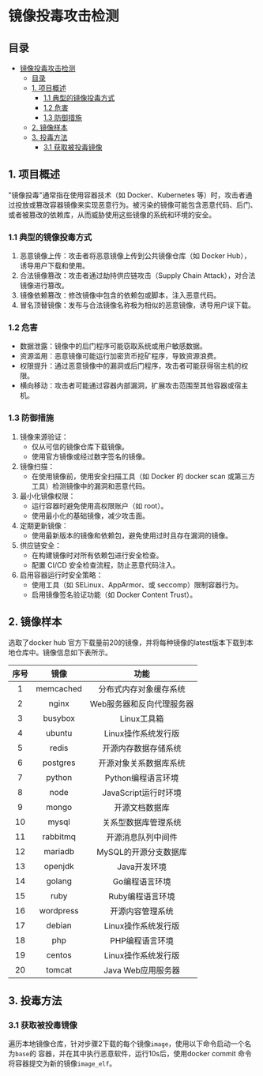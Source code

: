 # 镜像投毒攻击检测

## 目录
- [镜像投毒攻击检测](#镜像投毒攻击检测)
  - [目录](#目录)
  - [1. 项目概述](#1-项目概述)
    - [1.1 典型的镜像投毒方式](#11-典型的镜像投毒方式)
    - [1.2 危害](#12-危害)
    - [1.3 防御措施](#13-防御措施)
  - [2. 镜像样本](#2-镜像样本)
  - [3. 投毒方法](#3-投毒方法)
    - [3.1 获取被投毒镜像](#31-获取被投毒镜像)

## 1. 项目概述
 "镜像投毒"通常指在使用容器技术（如 Docker、Kubernetes 等）时，攻击者通过投放或篡改容器镜像来实现恶意行为。被污染的镜像可能包含恶意代码、后门、或者被篡改的依赖库，从而威胁使用这些镜像的系统和环境的安全。

### 1.1 典型的镜像投毒方式
1. 恶意镜像上传：攻击者将恶意镜像上传到公共镜像仓库（如 Docker Hub），诱导用户下载和使用。
2. 合法镜像篡改：攻击者通过劫持供应链攻击（Supply Chain Attack），对合法镜像进行篡改。
3. 镜像依赖篡改：修改镜像中包含的依赖包或脚本，注入恶意代码。
4. 冒名顶替镜像：发布与合法镜像名称极为相似的恶意镜像，诱导用户误下载。

### 1.2 危害
- 数据泄露：镜像中的后门程序可能窃取系统或用户敏感数据。
- 资源滥用：恶意镜像可能运行加密货币挖矿程序，导致资源浪费。
- 权限提升：通过恶意镜像中的漏洞或后门程序，攻击者可能获得宿主机的权限。
- 横向移动：攻击者可能通过容器内部漏洞，扩展攻击范围至其他容器或宿主机。

### 1.3 防御措施
1. 镜像来源验证：
    - 仅从可信的镜像仓库下载镜像。
    - 使用官方镜像或经过数字签名的镜像。    
2. 镜像扫描：
    - 在使用镜像前，使用安全扫描工具（如 Docker 的 docker scan 或第三方工具）检测镜像中的漏洞和恶意代码。
3. 最小化镜像权限：
    - 运行容器时避免使用高权限账户（如 root）。
    - 使用最小化的基础镜像，减少攻击面。
4. 定期更新镜像：
    - 使用最新版本的镜像和依赖包，避免使用过时且存在漏洞的镜像。
5. 供应链安全：
    - 在构建镜像时对所有依赖包进行安全检查。
    - 配置 CI/CD 安全检查流程，防止恶意代码注入。
6. 启用容器运行时安全策略：
    - 使用工具（如 SELinux、AppArmor、或 seccomp）限制容器行为。
    - 启用镜像签名验证功能（如 Docker Content Trust）。

## 2. 镜像样本
选取了docker hub 官方下载量前20的镜像，并将每种镜像的latest版本下载到本地仓库中。镜像信息如下表所示。

| 序号 | 镜像 | 功能 |
|:---:|:---:|:---:|
| 1 | memcached | 分布式内存对象缓存系统 |
| 2 | nginx | Web服务器和反向代理服务器 |
| 3 | busybox | Linux工具箱 |
| 4 | ubuntu | Linux操作系统发行版 |
| 5 | redis | 开源内存数据存储系统 |
| 6 | postgres | 开源对象关系数据库系统 |
| 7 | python | Python编程语言环境 |
| 8 | node | JavaScript运行时环境 |
| 9 | mongo | 开源文档数据库 |
| 10 | mysql | 关系型数据库管理系统 |
| 11 | rabbitmq | 开源消息队列中间件 |
| 12 | mariadb | MySQL的开源分支数据库 |
| 13 | openjdk | Java开发环境 |
| 14 | golang | Go编程语言环境 |
| 15 | ruby | Ruby编程语言环境 |
| 16 | wordpress | 开源内容管理系统 |
| 17 | debian | Linux操作系统发行版 |
| 18 | php | PHP编程语言环境 |
| 19 | centos | Linux操作系统发行版 |
| 20 | tomcat | Java Web应用服务器 |

## 3. 投毒方法
### 3.1 获取被投毒镜像
遍历本地镜像仓库，针对步骤2下载的每个镜像`image`，使用以下命令启动一个名为`base`的 容器，并在其中执行恶意软件，运行10s后，使用docker commit 命令将容器提交为新的镜像`image_elf`。
































